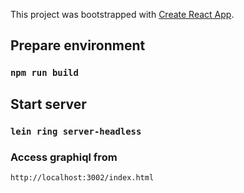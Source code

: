 This project was bootstrapped with [Create React App](https://github.com/facebookincubator/create-react-app).

## Prepare environment

### `npm run build`

## Start server

### `lein ring server-headless`

### Access graphiql from

    http://localhost:3002/index.html
